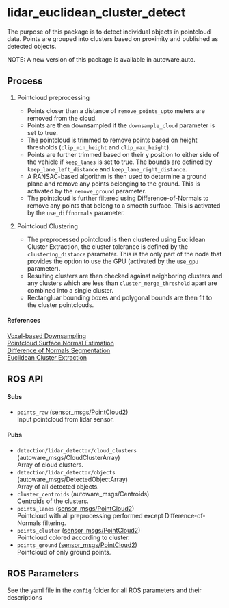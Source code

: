 # lidar_euclidean_cluster_detect

The purpose of this package is to detect individual objects in pointcloud data.
Points are grouped into clusters based on proximity and published as detected objects.

NOTE: A new version of this package is available in autoware.auto.

## Process

1. Pointcloud preprocessing
	- Points closer than a distance of `remove_points_upto` meters are removed from the cloud.
	- Points are then downsampled if the `downsample_cloud` parameter is set to true.
	- The pointcloud is trimmed to remove points based on height thresholds (`clip_min_height` and `clip_max_height`).
	- Points are further trimmed based on their y position to either side of the vehicle if `keep_lanes` is set to true. The bounds are defined by `keep_lane_left_distance` and `keep_lane_right_distance`.
	- A RANSAC-based algorithm is then used to determine a ground plane and remove any points belonging to the ground.
	This is activated by the `remove_ground` parameter.
	- The pointcloud is further filtered using Difference-of-Normals to remove any points that belong to a smooth surface.
	This is activated by the `use_diffnormals` parameter.

2. Pointcloud Clustering
	- The preprocessed pointcloud is then clustered using Euclidean Cluster Extraction, the cluster tolerance is defined by the `clustering_distance` parameter.
	This is the only part of the node that provides the option to use the GPU (activated by the `use_gpu` parameter).
	- Resulting clusters are then checked against neighboring clusters and any clusters which are less than `cluster_merge_threshold` apart are combined into a single cluster.
	- Rectangluar bounding boxes and polygonal bounds are then fit to the cluster pointclouds.

#### References

[Voxel-based Downsampling](http://pointclouds.org/documentation/tutorials/voxel_grid.php)  
[Pointcloud Surface Normal Estimation](http://pointclouds.org/documentation/tutorials/normal_estimation.php)  
[Difference of Normals Segmentation](http://pointclouds.org/documentation/tutorials/don_segmentation.php)  
[Euclidean Cluster Extraction](http://pointclouds.org/documentation/tutorials/cluster_extraction.php)  

## ROS API

#### Subs
- `points_raw` ([sensor_msgs/PointCloud2](http://docs.ros.org/melodic/api/sensor_msgs/html/msg/PointCloud2.html))  
Input pointcloud from lidar sensor.

#### Pubs
- `detection/lidar_detector/cloud_clusters` (autoware_msgs/CloudClusterArray)  
Array of cloud clusters.
- `detection/lidar_detector/objects` (autoware_msgs/DetectedObjectArray)  
Array of all detected objects.
- `cluster_centroids` (autoware_msgs/Centroids)  
Centroids of the clusters.
- `points_lanes` ([sensor_msgs/PointCloud2](http://docs.ros.org/melodic/api/sensor_msgs/html/msg/PointCloud2.html))  
Pointcloud with all preprocessing performed except Difference-of-Normals filtering.
- `points_cluster` ([sensor_msgs/PointCloud2](http://docs.ros.org/melodic/api/sensor_msgs/html/msg/PointCloud2.html))  
Pointcloud colored according to cluster.
- `points_ground` ([sensor_msgs/PointCloud2](http://docs.ros.org/melodic/api/sensor_msgs/html/msg/PointCloud2.html))  
Pointcloud of only ground points.

## ROS Parameters

See the yaml file in the `config` folder for all ROS parameters and their descriptions

